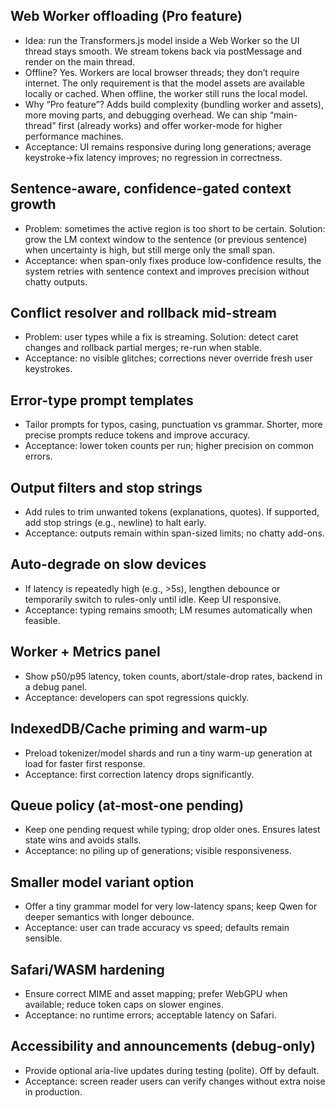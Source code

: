 <!--══════════════════════════════════════════════════════════
  ╔══════════════════════════════════════════════════════════════╗
  ║  ░  B A C K L O G   ( N A T U R A L   L A N G U A G E )  ░░  ║
  ║                                                              ║
  ║   Future enhancements described plainly with rationale,      ║
  ║   impact, and acceptance cues.                               ║
  ║                                                              ║
  ╚══════════════════════════════════════════════════════════════╝
    • WHAT ▸ Clear, non-technical descriptions of backlog items
    • WHY  ▸ Aid prioritization and shared understanding
    • HOW  ▸ Map to FT-* tasks in implementation.md
-->

## Web Worker offloading (Pro feature)

- Idea: run the Transformers.js model inside a Web Worker so the UI thread stays smooth. We stream tokens back via postMessage and render on the main thread.
- Offline? Yes. Workers are local browser threads; they don’t require internet. The only requirement is that the model assets are available locally or cached. When offline, the worker still runs the local model.
- Why “Pro feature”? Adds build complexity (bundling worker and assets), more moving parts, and debugging overhead. We can ship “main-thread” first (already works) and offer worker-mode for higher performance machines.
- Acceptance: UI remains responsive during long generations; average keystroke→fix latency improves; no regression in correctness.

## Sentence-aware, confidence-gated context growth

- Problem: sometimes the active region is too short to be certain. Solution: grow the LM context window to the sentence (or previous sentence) when uncertainty is high, but still merge only the small span.
- Acceptance: when span-only fixes produce low-confidence results, the system retries with sentence context and improves precision without chatty outputs.

## Conflict resolver and rollback mid-stream

- Problem: user types while a fix is streaming. Solution: detect caret changes and rollback partial merges; re-run when stable.
- Acceptance: no visible glitches; corrections never override fresh user keystrokes.

## Error-type prompt templates

- Tailor prompts for typos, casing, punctuation vs grammar. Shorter, more precise prompts reduce tokens and improve accuracy.
- Acceptance: lower token counts per run; higher precision on common errors.

## Output filters and stop strings

- Add rules to trim unwanted tokens (explanations, quotes). If supported, add stop strings (e.g., newline) to halt early.
- Acceptance: outputs remain within span-sized limits; no chatty add-ons.

## Auto-degrade on slow devices

- If latency is repeatedly high (e.g., >5s), lengthen debounce or temporarily switch to rules-only until idle. Keep UI responsive.
- Acceptance: typing remains smooth; LM resumes automatically when feasible.

## Worker + Metrics panel

- Show p50/p95 latency, token counts, abort/stale-drop rates, backend in a debug panel.
- Acceptance: developers can spot regressions quickly.

## IndexedDB/Cache priming and warm-up

- Preload tokenizer/model shards and run a tiny warm-up generation at load for faster first response.
- Acceptance: first correction latency drops significantly.

## Queue policy (at-most-one pending)

- Keep one pending request while typing; drop older ones. Ensures latest state wins and avoids stalls.
- Acceptance: no piling up of generations; visible responsiveness.

## Smaller model variant option

- Offer a tiny grammar model for very low-latency spans; keep Qwen for deeper semantics with longer debounce.
- Acceptance: user can trade accuracy vs speed; defaults remain sensible.

## Safari/WASM hardening

- Ensure correct MIME and asset mapping; prefer WebGPU when available; reduce token caps on slower engines.
- Acceptance: no runtime errors; acceptable latency on Safari.

## Accessibility and announcements (debug-only)

- Provide optional aria-live updates during testing (polite). Off by default.
- Acceptance: screen reader users can verify changes without extra noise in production.

<!-- Alignment: Backlog tasks should reference "active region" (not band) and Rust-first orchestration. -->

